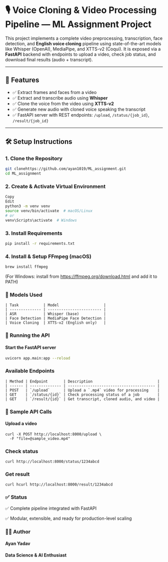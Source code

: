 
# 🎙️ Voice Cloning & Video Processing Pipeline — ML Assignment Project

This project implements a complete video preprocessing, transcription, face detection, and **English voice cloning** pipeline using state-of-the-art models like Whisper (OpenAI), MediaPipe, and XTTS-v2 (Coqui). It is exposed via a **FastAPI** backend with endpoints to upload a video, check job status, and download final results (audio + transcript).

---

## 📌 Features

- ✅ Extract frames and faces from a video
- ✅ Extract and transcribe audio using **Whisper**
- ✅ Clone the voice from the video using **XTTS-v2**
- ✅ Generate new audio with cloned voice speaking the transcript
- ✅ FastAPI server with REST endpoints: `/upload`, `/status/{job_id}`, `/result/{job_id}`

---

## 🛠️ Setup Instructions

### 1. Clone the Repository

```bash
git clonehttps://github.com/ayan1019/ML_assignment.git
cd ML_assignment
```

### 2. Create & Activate Virtual Environment

```bash
Copy
Edit
python3 -m venv venv
source venv/bin/activate  # macOS/Linux
# or
venv\Scripts\activate  # Windows
```

### 3. Install Requirements

```bash
pip install -r requirements.txt
```

### 4. Install & Setup FFmpeg (macOS)

```bash
brew install ffmpeg

```
(For Windows: install from https://ffmpeg.org/download.html and add it to PATH)


### 🤖 Models Used

```
| Task           | Model                    |
| -------------- | ------------------------ |
| ASR            | Whisper (base)           |
| Face Detection | MediaPipe Face Detection |
| Voice Cloning  | XTTS-v2 (English only)   |

```

### 🚀 Running the API
#### Start the FastAPI server
```bash
uvicorn app.main:app --reload
```

### Available Endpoints
```
| Method | Endpoint       | Description                             |
| ------ | -------------- | --------------------------------------- |
| POST   | `/upload`      | Upload a `.mp4` video for processing    |
| GET    | `/status/{id}` | Check processing status of a job        |
| GET    | `/result/{id}` | Get transcript, cloned audio, and video |
```

### 📄 Sample API Calls
#### Upload a video
```
curl -X POST http://localhost:8000/upload \
  -F "file=@sample_video.mp4"
```

### Check status
```
curl http://localhost:8000/status/1234abcd

```

### Get result
```
curl hcurl http://localhost:8000/result/1234abcd

```

### ✅ Status
✅ Complete pipeline integrated with FastAPI

✅ Modular, extensible, and ready for production-level scaling

### 👨‍💻 Author
#### Ayan Yadav
#### Data Science & AI Enthusiast


